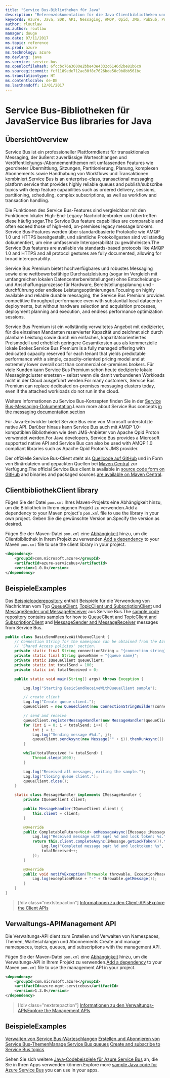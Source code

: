 ```yaml
---
title: "Service Bus-Bibliotheken für Java"
description: "Referenzdokumentation für die Java-Clientbibliotheken und -Verwaltungsbibliotheken für Service Bus"
keywords: Azure, Java, SDK, API, Nessaging, AMQP, Qpid, JMS, PubSub, Pub-Sub, Nachrichtenbroker
author: rloutlaw
ms.author: routlaw
manager: douge
ms.date: 07/11/2017
ms.topic: reference
ms.prod: azure
ms.technology: azure
ms.devlang: java
ms.service: service-bus
ms.openlocfilehash: 6fccbc76a3600e2bbe43e4332c6146d2be81b6c9
ms.sourcegitcommit: fcf1189ede712ae30f8c7626bde50c9b8bb561bc
ms.translationtype: HT
ms.contentlocale: de-DE
ms.lasthandoff: 12/01/2017
---
```

# <a name="service-bus-libraries-for-java"></a><span data-ttu-id="6f95f-104">Service Bus-Bibliotheken für Java</span><span class="sxs-lookup"><span data-stu-id="6f95f-104">Service Bus libraries for Java</span></span>

## <a name="overview"></a><span data-ttu-id="6f95f-105">Übersicht</span><span class="sxs-lookup"><span data-stu-id="6f95f-105">Overview</span></span>

<span data-ttu-id="6f95f-106">Service Bus ist ein professioneller Plattformdienst für transaktionales Messaging, der äußerst zuverlässige Warteschlangen und Veröffentlichungs-/Abonnementthemen mit umfassenden Features wie geordneter Übermittlung, Sitzungen, Partitionierung, Planung, komplexen Abonnements sowie Handhabung von Workflows und Transaktionen kombiniert.</span><span class="sxs-lookup"><span data-stu-id="6f95f-106">Service Bus is an enterprise-class, transactional messaging platform service that provides highly reliable queues and publish/subscribe topics with deep feature capabilities such as ordered delivery, sessions, partitioning, scheduling, complex subscriptions, as well as workflow and transaction handling.</span></span>

<span data-ttu-id="6f95f-107">Die Funktionen des Service Bus-Features sind vergleichbar mit den Funktionen lokaler High-End-Legacy-Nachrichtenbroker und übertreffen diese häufig sogar.</span><span class="sxs-lookup"><span data-stu-id="6f95f-107">The Service Bus feature capabilities are comparable and often exceed those of high-end, on-premises legacy message brokers.</span></span> <span data-ttu-id="6f95f-108">Service Bus-Features werden über standardbasierte Protokolle wie AMQP 1.0 und HTTPS bereitgestellt, und sämtliche Protokollgesten sind vollständig dokumentiert, um eine umfassende Interoperabilität zu gewährleisten.</span><span class="sxs-lookup"><span data-stu-id="6f95f-108">The Service Bus features are available via standards-based protocols like AMQP 1.0 and HTTPS and all protocol gestures are fully documented, allowing for broad interoperability.</span></span> 

<span data-ttu-id="6f95f-109">Service Bus Premium bietet hochverfügbares und robustes Messaging sowie eine wettbewerbsfähige Durchsatzleistung (sogar im Vergleich mit umfangreichen lokalen Datencenterbereitstellungen) ohne Entscheidungs- und Anschaffungsprozesse für Hardware, Bereitstellungsplanung und -durchführung oder endlose Leistungsoptimierungen.</span><span class="sxs-lookup"><span data-stu-id="6f95f-109">Focusing on highly available and reliable durable messaging, the Service Bus Premium provides competitive throughput performance even with substantial local datacenter deployments, but without hardware selection and acquisition processes, deployment planning and execution, and endless performance optimization sessions.</span></span> 

<span data-ttu-id="6f95f-110">Service Bus Premium ist ein vollständig verwaltetes Angebot mit dedizierter, für die einzelnen Mandanten reservierter Kapazität und zeichnet sich durch planbare Leistung sowie durch ein einfaches, kapazitätsorientiertes Preismodell und erheblich geringere Gesamtkosten aus als kommerzielle lokale Broker.</span><span class="sxs-lookup"><span data-stu-id="6f95f-110">Service Bus Premium is a fully managed offering with dedicated capacity reserved for each tenant that yields predictable performance with a simple, capacity-oriented pricing model and at extremely lower overall cost than commercial on-premises brokers.</span></span> <span data-ttu-id="6f95f-111">Für viele Kunden kann Service Bus Premium schon heute dedizierte lokale Messagingcluster ersetzen – selbst wenn die damit verbundenen Workloads nicht in der Cloud ausgeführt werden.</span><span class="sxs-lookup"><span data-stu-id="6f95f-111">For many customers, Service Bus Premium can replace dedicated on-premises messaging clusters today, even if the attached workloads do not run in the cloud.</span></span> 

<span data-ttu-id="6f95f-112">Weitere Informationen zu Service Bus-Konzepten finden Sie in der [Service Bus-Messaging-Dokumentation](https://docs.microsoft.com/azure/service-bus-messaging/).</span><span class="sxs-lookup"><span data-stu-id="6f95f-112">Learn more about Service Bus concepts [in the messaging documentation section](https://docs.microsoft.com/azure/service-bus-messaging/)</span></span> 

<span data-ttu-id="6f95f-113">Für Java-Entwickler bietet Service Bus eine von Microsoft unterstützte native API. Darüber hinaus kann Service Bus auch mit AMQP 1.0-kompatiblen Bibliotheken wie dem JMS-Anbieter von Apache Qpid Proton verwendet werden.</span><span class="sxs-lookup"><span data-stu-id="6f95f-113">For Java developers, Service Bus provides a Microsoft supported native API and Service Bus can also be used with AMQP 1.0 compliant libraries such as Apache Qpid Proton's JMS provider.</span></span>

<span data-ttu-id="6f95f-114">Der offizielle Service Bus-Client steht als [Quellcode auf GitHub](https://github.com/azure/azure-service-bus-java) und in Form von Binärdateien und gepackten Quellen bei [Maven Central](http://search.maven.org/#search%7Cga%7C1%7Ca%3A%22azure-servicebus%22) zur Verfügung.</span><span class="sxs-lookup"><span data-stu-id="6f95f-114">The official Service Bus client is available in [source code form on GitHub](https://github.com/azure/azure-service-bus-java) and binaries and packaged sources [are available on Maven Central](http://search.maven.org/#search%7Cga%7C1%7Ca%3A%22azure-servicebus%22).</span></span> 


## <a name="client-library"></a><span data-ttu-id="6f95f-115">Clientbibliothek</span><span class="sxs-lookup"><span data-stu-id="6f95f-115">Client library</span></span>


<span data-ttu-id="6f95f-116">Fügen Sie der Datei `pom.xml` Ihres Maven-Projekts eine Abhängigkeit hinzu, um die Bibliothek in Ihrem eigenen Projekt zu verwenden.</span><span class="sxs-lookup"><span data-stu-id="6f95f-116">Add a dependency to your Maven project's `pom.xml` file to use the library in your own project.</span></span> <span data-ttu-id="6f95f-117">Geben Sie die gewünschte Version an.</span><span class="sxs-lookup"><span data-stu-id="6f95f-117">Specify the version as desired.</span></span>

<span data-ttu-id="6f95f-118">Fügen Sie der Maven-Datei `pom.xml` eine [Abhängigkeit](https://maven.apache.org/guides/getting-started/index.html#How_do_I_use_external_dependencies) hinzu, um die Clientbibliothek in Ihrem Projekt zu verwenden.</span><span class="sxs-lookup"><span data-stu-id="6f95f-118">[Add a dependency](https://maven.apache.org/guides/getting-started/index.html#How_do_I_use_external_dependencies) to your Maven `pom.xml` file to use the client library in your project.</span></span>   

```XML
<dependency>
    <groupId>com.microsoft.azure</groupId>
    <artifactId>azure-servicebus</artifactId>
    <version>1.0.0</version>
</dependency>
```

## <a name="examples"></a><span data-ttu-id="6f95f-119">Beispiele</span><span class="sxs-lookup"><span data-stu-id="6f95f-119">Examples</span></span>

<span data-ttu-id="6f95f-120">Das [Beispielcoderepository](https://github.com/Azure/azure-service-bus/blob/master/samples/Java/) enthält Beispiele für die Verwendung von Nachrichten vom Typ [QueueClient](https://github.com/Azure/azure-service-bus/blob/master/samples/Java/src/com/microsoft/azure/servicebus/samples/BasicSendReceiveWithQueueClient.java), [TopicClient und SubscriptionClient](https://github.com/Azure/azure-service-bus/blob/master/samples/Java/src/com/microsoft/azure/servicebus/samples/BasicSendReceiveWithTopicSubscriptionClient.java) und [MessageSender und MessageReceiver](https://github.com/Azure/azure-service-bus/blob/master/samples/Java/src/com/microsoft/azure/servicebus/samples/SendReceiveWithMessageSenderReceiver.java) aus Service Bus.</span><span class="sxs-lookup"><span data-stu-id="6f95f-120">The [sample code repository](https://github.com/Azure/azure-service-bus/blob/master/samples/Java/) contains samples for how to [QueueClient](https://github.com/Azure/azure-service-bus/blob/master/samples/Java/src/com/microsoft/azure/servicebus/samples/BasicSendReceiveWithQueueClient.java) and [TopicClient and SubscriptionClient](https://github.com/Azure/azure-service-bus/blob/master/samples/Java/src/com/microsoft/azure/servicebus/samples/BasicSendReceiveWithTopicSubscriptionClient.java) and [MessageSender and MessageReceiver](https://github.com/Azure/azure-service-bus/blob/master/samples/Java/src/com/microsoft/azure/servicebus/samples/SendReceiveWithMessageSenderReceiver.java) messages from Service Bus.</span></span>


```java
public class BasicSendReceiveWithQueueClient {
    // Connection String for the namespace can be obtained from the Azure portal under the
    // 'Shared Access policies' section.
    private static final String connectionString = "{connection string}";
    private static final String queueName = "{queue name}";
    private static IQueueClient queueClient;
    private static int totalSend = 100;
    private static int totalReceived = 0;

    public static void main(String[] args) throws Exception {

        Log.log("Starting BasicSendReceiveWithQueueClient sample");

        // create client
        Log.log("Create queue client.");
        queueClient = new QueueClient(new ConnectionStringBuilder(connectionString, queueName), ReceiveMode.PeekLock);

        // send and receive
        queueClient.registerMessageHandler(new MessageHandler(queueClient), new MessageHandlerOptions(1, false, Duration.ofMinutes(1)));
        for (int i = 0; i < totalSend; i++) {
            int j = i;
            Log.log("Sending message #%d.", j);
            queueClient.sendAsync(new Message("" + i)).thenRunAsync(() -> { Log.log("Sent message #%d.", j);});
        }

        while(totalReceived != totalSend) {
            Thread.sleep(1000);
        }

        Log.log("Received all messages, exiting the sample.");
        Log.log("Closing queue client.");
        queueClient.close();
    }

    static class MessageHandler implements IMessageHandler {
        private IQueueClient client;

        public MessageHandler(IQueueClient client) {
            this.client = client;
        }

        @Override
        public CompletableFuture<Void> onMessageAsync(IMessage iMessage) {
            Log.log("Received message with sq#: %d and lock token: %s.", iMessage.getSequenceNumber(), iMessage.getLockToken());
            return this.client.completeAsync(iMessage.getLockToken()).thenRunAsync(() -> {
                Log.log("Completed message sq#: %d and locktoken: %s", iMessage.getSequenceNumber(), iMessage.getLockToken());
                totalReceived++;
            });
        }

        @Override
        public void notifyException(Throwable throwable, ExceptionPhase exceptionPhase) {
            Log.log(exceptionPhase + "-" + throwable.getMessage());
        }
    }
}
```

> [!div class="nextstepaction"]
> [<span data-ttu-id="6f95f-121">Informationen zu den Client-APIs</span><span class="sxs-lookup"><span data-stu-id="6f95f-121">Explore the Client APIs</span></span>](/java/api/overview/azure/servicebus/clientlibrary)

## <a name="management-api"></a><span data-ttu-id="6f95f-122">Verwaltungs-API</span><span class="sxs-lookup"><span data-stu-id="6f95f-122">Management API</span></span>

<span data-ttu-id="6f95f-123">Die Verwaltungs-API dient zum Erstellen und Verwalten von Namespaces, Themen, Warteschlangen und Abonnements.</span><span class="sxs-lookup"><span data-stu-id="6f95f-123">Create and manage namespaces, topics, queues, and subscriptions with the management API.</span></span>

<span data-ttu-id="6f95f-124">Fügen Sie der Maven-Datei `pom.xml` eine [Abhängigkeit](https://maven.apache.org/guides/getting-started/index.html#How_do_I_use_external_dependencies) hinzu, um die Verwaltungs-API in Ihrem Projekt zu verwenden.</span><span class="sxs-lookup"><span data-stu-id="6f95f-124">[Add a dependency](https://maven.apache.org/guides/getting-started/index.html#How_do_I_use_external_dependencies) to your Maven `pom.xml` file to use the management API in your project.</span></span>  

```XML
<dependency>
    <groupId>com.microsoft.azure</groupId>
    <artifactId>azure-mgmt-servicebus</artifactId>
    <version>1.3.0</version>
</dependency>
```

> [!div class="nextstepaction"]
> [<span data-ttu-id="6f95f-125">Informationen zu den Verwaltungs-APIs</span><span class="sxs-lookup"><span data-stu-id="6f95f-125">Explore the Management APIs</span></span>](/java/api/overview/azure/servicebus/managementapi)


## <a name="examples"></a><span data-ttu-id="6f95f-126">Beispiele</span><span class="sxs-lookup"><span data-stu-id="6f95f-126">Examples</span></span>

<span data-ttu-id="6f95f-127">[Verwalten von Service Bus-Warteschlangen](https://github.com/Azure-Samples/service-bus-java-manage-queue-with-basic-features)
[Erstellen und Abonnieren von Service Bus-Themen](https://github.com/Azure-Samples/service-bus-java-manage-publish-subscribe-with-basic-features)</span><span class="sxs-lookup"><span data-stu-id="6f95f-127">[Manage Service Bus queues](https://github.com/Azure-Samples/service-bus-java-manage-queue-with-basic-features)
[Create and subscribe to Service Bus topics](https://github.com/Azure-Samples/service-bus-java-manage-publish-subscribe-with-basic-features)</span></span>

<span data-ttu-id="6f95f-128">Sehen Sie sich weitere [Java-Codebeispiele für Azure Service Bus](https://azure.microsoft.com/resources/samples/?platform=java&term=bus) an, die Sie in Ihren Apps verwenden können.</span><span class="sxs-lookup"><span data-stu-id="6f95f-128">Explore more [sample Java code for Azure Service Bus](https://azure.microsoft.com/resources/samples/?platform=java&term=bus) you can use in your apps.</span></span>
